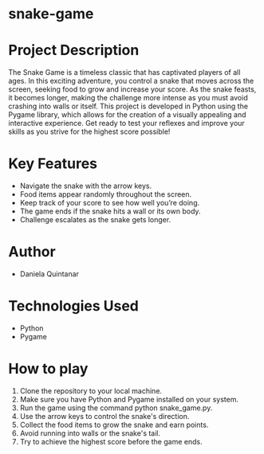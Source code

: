 # snake-game
# Project Description
The Snake Game is a timeless classic that has captivated players of all ages. In this exciting adventure, you control a snake that moves across the screen, seeking food to grow and increase your score. As the snake feasts, it becomes longer, making the challenge more intense as you must avoid crashing into walls or itself. This project is developed in Python using the Pygame library, which allows for the creation of a visually appealing and interactive experience. Get ready to test your reflexes and improve your skills as you strive for the highest score possible!

# Key Features
* Navigate the snake with the arrow keys.
* Food items appear randomly throughout the screen.
* Keep track of your score to see how well you’re doing.
* The game ends if the snake hits a wall or its own body.
* Challenge escalates as the snake gets longer.

# Author
* Daniela Quintanar

# Technologies Used 
* Python
* Pygame

# How to play
1. Clone the repository to your local machine.
2. Make sure you have Python and Pygame installed on your system.
3. Run the game using the command python snake_game.py.
4. Use the arrow keys to control the snake's direction.
5. Collect the food items to grow the snake and earn points.
6. Avoid running into walls or the snake's tail.
7. Try to achieve the highest score before the game ends.










